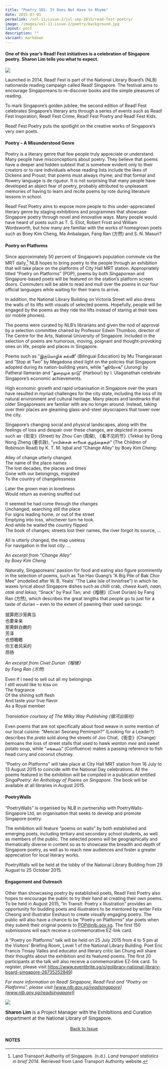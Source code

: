 ```yaml
---
title: "Poetry 101: It Does Not Have to Rhyme"
date: 2015-07-01
permalink: /vol-11/issue-2/jul-sep-2015/read-fest-poetry/
image: /images/vol-11-issue-2/poetry/background.jpg
layout: post
description: ""
variant: markdown
---
```

#### One of this year’s Read! Fest initiatives is a celebration of Singapore poetry. **Sharon Lim** tells you what to expect. 

<img src="/images/vol-11-issue-2/poetry/background.jpg">

Launched in 2014, Read! Fest is part of the National Library Board’s (NLB) nationwide reading campaign called Read! Singapore. The festival aims to encourage Singaporeans to re-discover books and the simple pleasures of reading.

To mark Singapore’s golden jubilee, the second edition of Read! Fest celebrates Singapore’s literary arts through a series of events such as Read! Fest Inspiration, Read! Fest Crime, Read! Fest Poetry and Read! Fest Kids.

Read! Fest Poetry puts the spotlight on the creative works of Singapore’s very own poets. 

#### **Poetry – A Misunderstood Genre**

Poetry is a literary genre that few people truly appreciate or understand. Many people have misconceptions about poetry. They believe that poems have a deeper and hidden subtext that is somehow evident only to their creators or to rare individuals whose reading lists include the likes of Dickens and Proust; that poems must always rhyme; and that formal and flowery language is de rigueur. It is not surprising that many people have developed an abject fear of poetry, probably attributed to unpleasant memories of having to learn and recite poems by rote during literature lessons in school. 

Read! Fest Poetry aims to expose more people to this under-appreciated literary genre by staging exhibitions and programmes that showcase Singapore poetry through novel and innovative ways. Many people would have heard of poets such as T. S. Eliot, Robert Frost and William Wordsworth, but how many are familiar with the works of homegrown poets such as Boey Kim Cheng, Ma Anbalagan, Fang Ran (方然) and S. N. Masuri? 

#### **Poetry on Platforms**

Since approximately 50 percent of Singapore’s population commute via the MRT daily,[^1] NLB hopes to bring poetry to the people through an exhibition that will take place on the platforms of City Hall MRT station. Appropriately titled “Poetry on Platforms” (POP), poems by both Singaporean and Singapore-based poets will be featured on the station’s platform screen doors. Commuters will be able to read and mull over the poems in our four official languages while waiting for their trains to arrive.

In addition, the National Library Building on Victoria Street will also dress the walls of its lifts with visuals of selected poems. Hopefully, people will be engaged by the poems as they ride the lifts instead of staring at their toes (or mobile phones). 

The poems were curated by NLB’s librarians and given the nod of approval by a selection committee chaired by Professor Edwin Thumboo, director of The Centre for the Arts, National University of Singapore. Included in the selection of poems are humorous, moving, poignant and thought-provoking ones on life, people and places in Singapore. 

Poems such as “இருமொழிக் கல்விி” (Bilingual Education) by Mu Thangarasan and “Stop at Two” by Megadona shed light on the policies that Singapore adopted during its nation-building years, while “ஜூரோங்” (Jurong) by Patheral Ilamaran and “துறைமுக நாடுு” (Harbour) by I. Ulaganathan celebrate Singapore’s economic achievements.

High economic growth and rapid urbanisation in Singapore over the years have resulted in myriad challenges for the city state, including the loss of its natural environment and cultural heritage. Many places and landmarks that older Singaporeans are familiar with are no longer around. Instead, taking over their places are gleaming glass-and-steel skyscrapers that tower over the city.

Singapore’s changing social and physical landscapes, along with the feelings of loss and despair over these changes, are depicted in poems such as《街变》(Street) by Zhou Can (周粲), 《看不见的节》(Tekka) by Dong Nong Zheng (董农政), “ராபின்சன் சாலைக்  குழந்தைகள்” (The Children of Robinson Road) by K. T. M. Iqbal and “Change Alley” by Boey Kim Cheng:

Alley of change utterly changed.<br>The name of the place names<br>The lost decades, the places and times <br>Gone with our belongings, migrated <br>To the country of changelessness

Later the grown man in loneliness <br>Would return as evening snuffed out

It seemed he had come through the changes <br>Unchanged, searching still the place <br>For signs leading home, or out of the street <br>Emptying into loss, whichever turn he took. <br>And while he waited the country flipped <br>The book of changes; streets lost their names, the river forgot its source, ...

All is utterly changed, the map useless <br>For navigation in the lost city. ...

<i>An excerpt from “Change Alley” <br>by Boey Kim Cheng</i>

Naturally, Singaporeans’ passion for food and eating also figure prominently in the selection of poems, such as Tse Hao Guang’s “A Big Pile of Bak Chor Mee” (modelled after W. B. Yeats’ “The Lake Isle of Innisfree”) in which he waxes lyrical about Singapore dishes such as chilli crab, <i>chwee kueh, naan, otak and laksa</i>; “Snack” by Paul Tan; and《榴槤》(Civet Durian) by Fang Ran (方然), which describes the great lengths that people go to just for a taste of durian – even to the extent of pawning their used sarongs:

就算把沙笼典当<br>也要亲亲<br>那黄鲜白嫩的<br>芳泽<br>也想瞻瞻<br>你王者风采的<br>昂扬

<i>An excerpt from Civet Durian《榴槤》<br>by Fang Ran (方然)</i>

Even if I need to sell out all my belongings <br>I still would like to kiss on <br>The fragrance <br>Of the shining soft flesh <br>And taste your true flavor <br>As a Royal member

<i>Translation courtesy of The Milky Way Publishing (银河出版社)</i>

Even poems that are not specifically about food weave in some mention of our local cuisine: “Mencari Seorang Pemimpin?” (Looking for a Leader?) describes the <i>prata</i> sold along the streets of Joo Chiat,《街变》(Change) bemoans the loss of street stalls that used to hawk <i>wanton mee</i> and sweet potato soup, while "சங்கமம்” (Confluence) makes a passing reference to fish head curry and coconut chutney.

“Poetry on Platforms” will take place at City Hall MRT station from 16 July to 13 August 2015 to coincide with the National Day celebrations. All the poems featured in the exhibition will be compiled in a publication entitled <i>SingaPoetry: An Anthology of Poems on Singapore</i>. The book will be available at all libraries in August 2015. 

#### **PoetryWalls**

“PoetryWalls” is organised by NLB in partnership with PoetryWalls-Singapore Ltd, an organisation that seeks to develop and promote Singapore poetry.

The exhibition will feature “poems on walls” by both established and emerging poets, including tertiary and secondary school students, as well as members of the public. The selected poems will be geographically and thematically diverse in content so as to showcase the breadth and depth of Singapore poetry, as well as to reach new audiences and foster a greater appreciation for local literary works.

PoetryWalls will be held at the lobby of the National Library Building from 29 August to 25 October 2015.

#### **Engagement and Outreach**

Other than showcasing poetry by established poets, Read! Fest Poetry also hopes to encourage the public to try their hand at creating their own poems. To be held in August 2015, “In Transit: Poetry x Illustration” provides an opportunity for budding poets and illustrators to be mentored by writer Felix Cheong and illustrator Eeshaun to create visually engaging poetry. The public will also have a chance to be “Poetry on Platforms” star poets when they submit their original poems to POP@nlb.gov.sg. The first 150 submissions will each receive a commemorative EZ-link card.

A “Poetry on Platforms” talk will be held on 25 July 2015 from 4 to 5 pm at the Visitors' Briefing Room, Level 1 of the National Library Building. Poet Eric Francis Tinsay Valles and educator and literary critic Ian Chung will share their thoughts about the exhibition and its featured poems. The first 20 participants at the talk will also receive a commemorative EZ-link card. To register, please visit <a href="https://www.eventbrite.sg/o/golibrary-national-library-board-singapore-26735252849">https://www.eventbrite.sg/o/golibrary-national-library-board-singapore-26735252849)

<i>For more information on Read! Singapore, Read! Fest and “Poetry on Platforms”, please visit [www.nlb.gov.sg/readsingapore](www.nlb.gov.sg/readsingapore)</i>|

<img src="/images/vol-11-issue-2/poetry/last_re.jpg">

<p style="font-size:15px;"><b>Sharon Lim</b> is a Project Manager with the Exhibitions and Curation department at the National Library of Singapore.</p>

</a><a href="https://biblioasia.nlb.gov.sg/vol-11/issue-2/jul-sep-2015/"><center>Back to Issue</center></a>

#### **NOTES**

[^1]: Land Transport Authority of Singapore. (n.d.). <i>Land transport statistics in brief 2014</i>. Retrieved from Land Transport Authority website.